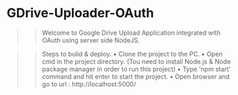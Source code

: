 # GDrive-Uploader-OAuth

>> Welcome to Google Drive Upload Application integrated with OAuth using server side NodeJS.

>> Steps to bulid & deploy.
  • Clone the project to the PC.
  • Open cmd in the project directory.
  (Tou need to install Node.js & Node package manager in order to run this project)
  • Type 'npm start' command and hit enter to start the project. 
  • Open browser and go to url : http://localhost:5000/ 

